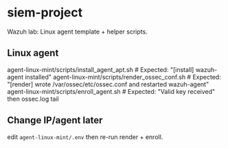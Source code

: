# siem-project
Wazuh lab: Linux agent template + helper scripts.

## Linux agent
agent-linux-mint/scripts/install_agent_apt.sh      # Expected: "[install] wazuh-agent installed"
agent-linux-mint/scripts/render_ossec_conf.sh      # Expected: "[render] wrote /var/ossec/etc/ossec.conf and restarted wazuh-agent"
agent-linux-mint/scripts/enroll_agent.sh           # Expected: "Valid key received" then ossec.log tail

## Change IP/agent later
edit `agent-linux-mint/.env` then re-run render + enroll.
